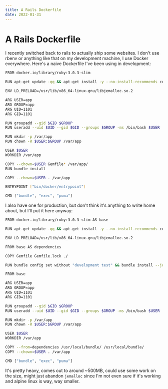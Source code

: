```yaml
---
title: A Rails Dockerfile
date: 2022-01-31
---
```


# A Rails Dockerfile

I recently switched back to rails to actually ship some websites. I don't use rbenv or anything like that on my development machine, I use Docker everywhere. Here's a naive Dockerfile I've been using in development:

```sh
FROM docker.io/library/ruby:3.0.3-slim

RUN apt-get update -qq && apt-get install -y --no-install-recommends curl build-essential git-core libjemalloc2 libsqlite3-dev && rm -rf /var/lib/apt/lists/*

ENV LD_PRELOAD=/usr/lib/x86_64-linux-gnu/libjemalloc.so.2

ARG USER=app
ARG GROUP=app
ARG UID=1101
ARG GID=1101

RUN groupadd --gid $GID $GROUP
RUN useradd --uid $UID --gid $GID --groups $GROUP -ms /bin/bash $USER

RUN mkdir -p /var/app
RUN chown -R $USER:$GROUP /var/app

USER $USER
WORKDIR /var/app

COPY --chown=$USER Gemfile* /var/app/
RUN bundle install

COPY --chown=$USER . /var/app

ENTRYPOINT ["bin/docker/entrypoint"]

CMD ["bundle", "exec", "puma"]
```

I also have one for production, but don't think it's anything to write home about, but I'll put it here anyway:

```sh
FROM docker.io/library/ruby:3.0.3-slim AS base

RUN apt-get update -qq && apt-get install -y --no-install-recommends curl build-essential git-core libjemalloc2 libsqlite3-dev && rm -rf /var/lib/apt/lists/*

ENV LD_PRELOAD=/usr/lib/x86_64-linux-gnu/libjemalloc.so.2

FROM base AS dependencies

COPY Gemfile Gemfile.lock ./

RUN bundle config set without "development test" && bundle install --jobs=3 --retry=3

FROM base

ARG USER=app
ARG GROUP=app
ARG UID=1101
ARG GID=1101

RUN groupadd --gid $GID $GROUP
RUN useradd --uid $UID --gid $GID --groups $GROUP -ms /bin/bash $USER

RUN mkdir -p /var/app
RUN chown -R $USER:$GROUP /var/app

USER $USER
WORKDIR /var/app

COPY --from=dependencies /usr/local/bundle/ /usr/local/bundle/
COPY --chown=$USER . /var/app

CMD ["bundle", "exec", "puma"]
```

It's pretty heavy, comes out to around ~500MB, could use some work on the size, might just abandon `jemalloc` since I'm not even sure if it's working and alpine linux is way, way smaller.
